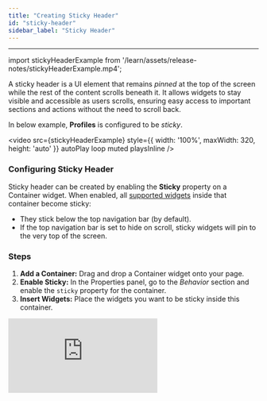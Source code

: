 ```yaml
---
title: "Creating Sticky Header"
id: "sticky-header"
sidebar_label: "Sticky Header"
---
```

---

import stickyHeaderExample from '/learn/assets/release-notes/stickyHeaderExample.mp4';

A sticky header is a UI element that remains _pinned_ at the top of the screen while the rest of the content scrolls beneath it. It allows widgets to stay visible and accessible as users scrolls, ensuring easy access to important sections and actions without the need to scroll back.

In below example, **Profiles** is configured to be _sticky_.

<video
  src={stickyHeaderExample}
  style={{ width: '100%', maxWidth: 320, height: 'auto' }}
  autoPlay
  loop
  muted
  playsInline
/>

### Configuring Sticky Header

Sticky header can be created by enabling the **Sticky** property on a Container widget. When enabled, all [supported widgets](#supported-widgets) inside that container become sticky:

- They stick below the top navigation bar (by default).
- If the top navigation bar is set to hide on scroll, sticky widgets will pin to the very top of the screen.

### Steps

1. **Add a Container:** Drag and drop a Container widget onto your page.
2. **Enable Sticky:** In the Properties panel, go to the _Behavior_ section and enable the `sticky` property for the container.
3. **Insert Widgets:** Place the widgets you want to be sticky inside this container.

<div style={{ position: "relative", paddingBottom: "56.25%" }}>
  <iframe
    style={{
      width: "100%",
      height: "100%",
      position: "absolute",
      left: 0,
      top: 0,
      borderRadius: 10
    }}
    src="https://embed.app.guidde.com/playbooks/bH9KnVTTfwoYju7HimPYPm?mode=videoOnly"
    title="Navigate and Manage Sticky Header in Admin Dashboard"
    frameBorder={0}
    referrerPolicy="unsafe-url"
    allowFullScreen="true"
    allow="clipboard-write"
    sandbox="allow-popups allow-popups-to-escape-sandbox allow-scripts allow-forms allow-same-origin allow-presentation"
  />
</div>

### Recommended Usage for Best Experience

- Sticky widgets are position calculated and move as you scroll, staying pinned at the top. For accurate positioning, avoid adding dynamic content (which takes time to load) above the sticky widget.
- Use a non-transparent background color for the sticky container to improve visibility and prevent content overlap.

### Limitations

- You can only create one sticky container per page.

### Supported Widgets

The following widgets are supported as sticky widgets:

Anchor, Button, Button Group, Icon, Lottie, Label, Picture, Progress Bar, Search, Spinner, Progress Circle, Video, Camera, Calendar, Checkbox, Chips, Menu, Checkboxset, Tile, Currency, Date, Datetime, Time, Number, Radioset, Rating, Select, Slider, Switch, Text, Textarea, Toggle, Audio, Partial
